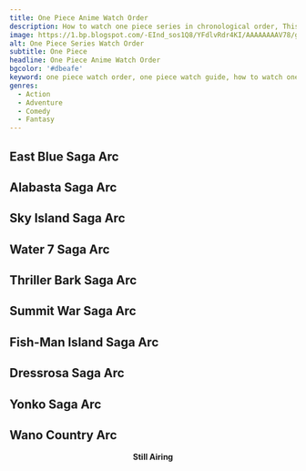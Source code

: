 ```yaml
---
title: One Piece Anime Watch Order
description: How to watch one piece series in chronological order, This is the best way to watch One Piece Anime in Watch Order
image: https://1.bp.blogspot.com/-EInd_sos1Q8/YFdlvRdr4KI/AAAAAAAAV78/g5AFAOJrAJwNSE1JuX63KphcroY27V56wCLcBGAsYHQ/s16000/One%2BPiece%2BSeries%2BWatch%2BOrder.webp
alt: One Piece Series Watch Order
subtitle: One Piece
headline: One Piece Anime Watch Order
bgcolor: '#dbeafe'
keyword: one piece watch order, one piece watch guide, how to watch one piece in order, how to watch one piece in order with movies, one piece watch order 2020, one piece watch online reddit, how to watch one piece in chronological order, one piece watch guide reddit, one piece watch guide with movies, how to watch one piece in order without filler
genres: 
  - Action 
  - Adventure
  - Comedy
  - Fantasy
---
```

## East Blue Saga Arc

<client-only>
<card-color :text='
 [
  "One Piece – Defeat Him! The Pirate Ganzack OVA",
  "Episodes 1-16",
  "One Piece: The Movie",
  "Episodes 17-60",
  "Clockwork Island Adventure Movie",
  "Jango’s Dance Carnival OVA",
  "Episode 61",
]
'></card-color>
</client-only>

## Alabasta Saga Arc

<client-only>
<card-color :ind='8' :text='
 [
  "Episodes 62-102",
  "Chopper’s Kingdom on the Island of Strange Animals Movie",
  "One Piece: The Movie",
  "Episodes 103-135",
]
'></card-color>
</client-only>

## Sky Island Saga Arc

<client-only>
<card-color :ind='12' :text='
 [
  "Episodes 136-146",
  "Dead End Adventure Movie",
  "Episodes 147-183",
  "The Cursed Holy Sword Movie",
  "Episodes 184-206"
]
'></card-color>
</client-only>

## Water 7 Saga Arc

<client-only>
<card-color :ind='17' :text='
 [
"Episodes 207-223",
"Baron Omatsuri and the Secret Island Movie",
"Episodes 224-257",
"The Giant Mechanical Soldier of Karakuri Castle Movie",
"Episodes 258-298",
"Episode of Alabasta: The Desert Princess and the Pirates Movie",
"Episodes 299-325"
]
'></card-color>
</client-only>

## Thriller Bark Saga Arc

<client-only>
<card-color :ind='23' :text='
 [
"Thriller Bark Saga",
"Episode of Chopper Plus: Bloom in Winter, Miracle Sakura Movie",
"Episodes 345-377",
"Romance Dawn Story OVA",
"Episode 378-384",
]
'></card-color>
</client-only>

## Summit War Saga Arc

<client-only>
<card-color :ind='28' :text='
 [
"Episodes 385-429",
"Strong World Movie",
"Episodes 430-448",
"One Piece Film Strong World Episode: 0 OVA",
"Episodes 449-488",
"Infiltration! Thousand Sunny! OVA",
"Episode 489",
"One Piece 3D: Straw Hat Chase Movie",
"Episodes 490-516"
]
'></card-color>
</client-only>

## Fish-Man Island Saga Arc

<client-only>
<card-color :ind='37' :text='
 [
"Fish-Man Island Saga"
]
'></card-color>
</client-only>

## Dressrosa Saga Arc

<client-only>
<card-color :ind='38' :text='
 [
"Episodes 575-576",
"One Piece Film: Z Movie",
"Episodes 577-746"
]
'></card-color>
</client-only>

## Yonko Saga Arc

<client-only>
<card-color :ind='41' :text='
 [
"Episodes 747-750",
"One Piece Film: Gold Movie",
"Episodes 751-896",
"One Piece: Stampede Movie",
"Episodes 897-889"
]
'></card-color>
</client-only>

## Wano Country Arc

<client-only>
<card-color :ind='46' :text='
 [
"Episodes 890-966"
]
'></card-color>
</client-only>

**<center>Still Airing</center>**
<br>
